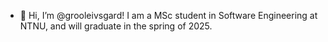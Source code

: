 - 👋 Hi, I’m @grooleivsgard! I am a MSc student in Software Engineering at NTNU, and will graduate in the spring of 2025. 


<!---
NOT IN USE:
    - So far, I have learned Java, Python, React JS and TS, JavaScript, HTML, CSS, Bootstrap, MySQL, Git and Adobe XD.
    - In addition to these languages, I also have an in-depth knowledge in Algorithms and Datastructures, Intrusion Detection Systems, Discrete Mathematics, applications of IoT, Assistive and Welfare Technologies, Testing (Unit-, Integration- and Systemtesting), Scrum Methodolgy and Data Visualization. 
   
- 👀 I am currently writing my bachelor thesis at Raa Labs, a company providing vessel data as a service. Here I am researhing how anomaly detection techniques may be applied in the given IoT infrastructure on vessels in dynamic geographical environments. 

grooleivsgard/grooleivsgard is a ✨ special ✨ repository because its `README.md` (this file) appears on your GitHub profile.
You can click the Preview link to take a look at your changes.
--->
